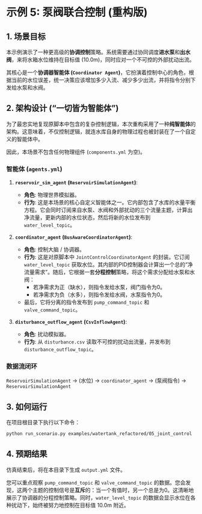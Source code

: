 # 示例 5: 泵阀联合控制 (重构版)

## 1. 场景目标

本示例演示了一种更高级的**协调控制**策略。系统需要通过协同调度**进水泵**和**出水阀**，来将水箱水位维持在目标值 (10.0m)，同时应对一个不可控的外部扰动出流。

其核心是一个**协调器智能体 (`Coordinator Agent`)**，它扮演着控制中心的角色，根据当前的水位误差，统一决策应该增加多少入流、减少多少出流，并将指令分别下发给水泵和水阀。

## 2. 架构设计 (“一切皆为智能体”)

为了最忠实地复现原脚本中包含的复杂控制逻辑，本次重构采用了一种**纯智能体**的架构。这意味着，不仅控制逻辑，就连水库自身的物理过程也被封装在了一个自定义的智能体中。

因此，本场景不包含任何物理组件 (`components.yml` 为空)。

### 智能体 (`agents.yml`)

1.  **`reservoir_sim_agent` (`ReservoirSimulationAgent`)**:
    -   **角色**: 物理世界模拟器。
    -   **行为**: 这是本场景的核心自定义智能体之一。它内部包含了水库的水量平衡方程。它会同时订阅来自水泵、水阀和外部扰动的三个流量主题，计算出净流量，更新内部的水位状态，然后将新的水位发布到 `water_level_topic`。

2.  **`coordinator_agent` (`BusAwareCoordinatorAgent`)**:
    -   **角色**: 控制大脑 / 协调器。
    -   **行为**: 这是对原脚本中 `JointControlCoordinatorAgent` 的封装。它订阅 `water_level_topic` 获取水位。其内部的PID控制器会计算出一个总的“净流量需求”。随后，它根据一套**分程控制**策略，将这个需求分配给水泵和水阀：
        -   若净需求为正（缺水），则指令发给水泵，阀门指令为0。
        -   若净需求为负（水多），则指令发给水阀，水泵指令为0。
    -   最后，它将分离的指令发布到 `pump_command_topic` 和 `valve_command_topic`。

3.  **`disturbance_outflow_agent` (`CsvInflowAgent`)**:
    -   **角色**: 扰动模拟器。
    -   **行为**: 从 `disturbance.csv` 读取不可控的扰动出流量，并发布到 `disturbance_outflow_topic`。

### 数据流闭环

`ReservoirSimulationAgent` -> (水位) -> `coordinator_agent` -> (泵阀指令) -> `ReservoirSimulationAgent`

## 3. 如何运行

在项目根目录下执行以下命令：

```bash
python run_scenario.py examples/watertank_refactored/05_joint_control
```

## 4. 预期结果

仿真结束后，将在本目录下生成 `output.yml` 文件。

您可以重点观察 `pump_command_topic` 和 `valve_command_topic` 的数据。您会发现，这两个主题的控制信号是**互斥**的：当一个有值时，另一个总是为0。这清晰地展示了协调器的分程控制策略。同时，`water_level_topic` 的数据会显示水位在各种扰动下，始终被努力地控制在目标值 10.0m 附近。
